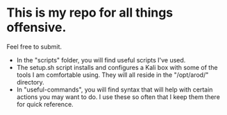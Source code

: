 # This is my repo for all things offensive.


Feel free to submit.

- In the "scripts" folder, you will find useful scripts I've used.
- The setup.sh script installs and configures a Kali box with some of the tools I am comfortable using. They will all reside in the "/opt/arod/" directory.
- In "useful-commands", you will find syntax that will help with certain actions you may want to do. I use these so often that I keep them there for quick reference. 
